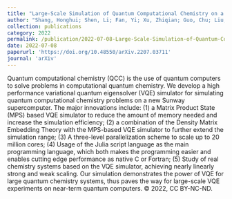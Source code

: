 ```yaml
---
title: "Large-Scale Simulation of Quantum Computational Chemistry on a New Sunway Supercomputer"
author: "Shang, Honghui; Shen, Li; Fan, Yi; Xu, Zhiqian; Guo, Chu; Liu, Jie; Zhou, Wenhao; Ma, Huan; Lin, Rongfen; Yang, Yuling; Li, Fang; Wang, Zhuoya; Zhang, Yunquan; Li, Zhenyu"
collection: publications
category: 2022
permalink: /publication/2022-07-08-Large-Scale-Simulation-of-Quantum-Computational-Chemistry-on-a-New-Sunway-Supercomputer
date: 2022-07-08
paperurl: 'https://doi.org/10.48550/arXiv.2207.03711'
journal: 'arXiv'
---
```


Quantum computational chemistry (QCC) is the use of quantum computers to solve problems in computational quantum chemistry. We develop a high performance variational quantum eigensolver (VQE) simulator for simulating quantum computational chemistry problems on a new Sunway supercomputer. The major innovations include: (1) a Matrix Product State (MPS) based VQE simulator to reduce the amount of memory needed and increase the simulation efficiency; (2) a combination of the Density Matrix Embedding Theory with the MPS-based VQE simulator to further extend the simulation range; (3) A three-level parallelization scheme to scale up to 20 million cores; (4) Usage of the Julia script language as the main programming language, which both makes the programming easier and enables cutting edge performance as native C or Fortran; (5) Study of real chemistry systems based on the VQE simulator, achieving nearly linearly strong and weak scaling. Our simulation demonstrates the power of VQE for large quantum chemistry systems, thus paves the way for large-scale VQE experiments on near-term quantum computers. © 2022, CC BY-NC-ND.
